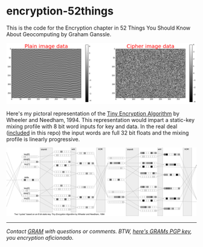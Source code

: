 # encryption-52things

This is the code for the Encryption chapter in 52 Things You Should Know About Geocomputing by Graham Ganssle.

![Plain image data vs. cipher image data](img/plain_v_cipher.png "Plain image data vs. cipher image data")

Here's my pictoral representation of the [Tiny Encryption Algorithm](http://citeseer.ist.psu.edu/viewdoc/download;jsessionid=C08E8409ADF484095568965A1EBF3E5E?doi=10.1.1.45.281&rep=rep1&type=pdf) by Wheeler and Needham, 1994. This representation would impart a static-key mixing profile with 8 bit word inputs for key and data. In the real deal ([included](encryption.ipynb) in this repo) the input words are full 32 bit floats and the mixing profile is linearly progressive.

![TEA Encryption Algorithm Cartoon](img/TEA_protocol_cartoon.png "TEA Encryption Algorithm Cartoon")

---

*Contact [GRAM](https://gra.m-gan.sl) with questions or comments. BTW, [here's GRAMs PGP key](https://pgp.mit.edu/pks/lookup?op=get&search=0x4594E5B8DC292909), you encryption aficionado.*
